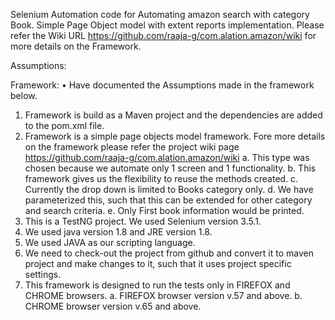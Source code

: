 Selenium Automation code for Automating amazon search with category Book. Simple Page Object model with extent reports implementation. Please refer the Wiki URL https://github.com/raaja-g/com.alation.amazon/wiki for more details on the Framework.

Assumptions:

Framework:
•	Have documented the Assumptions made in the framework below.

1.	Framework is build as a Maven project and the dependencies are added to the pom.xml file.
2.	Framework is a simple page objects model framework. Fore more details on the framework please refer the project wiki page https://github.com/raaja-g/com.alation.amazon/wiki
       a.	This type was chosen because we automate only 1 screen and 1 functionality.
       b.	This framework gives us the flexibility to reuse the methods created.
       c.	Currently the drop down is limited to Books category only.
       d.	We have parameterized this, such that this can be extended for other category and search criteria.
       e.	Only First book information would be printed.
3.	This is a TestNG project. We used Selenium version 3.5.1.
4.	We used java version 1.8 and JRE version 1.8.
5.	We used JAVA as our scripting language.
6.	We need to check-out the project from github and convert it to maven project and make changes to it, such that it uses project specific settings.
7.	This framework is designed to run the tests only in FIREFOX and CHROME browsers.
       a.	FIREFOX browser version v.57 and above.
       b.	CHROME browser version v.65 and above.

